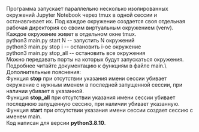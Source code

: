 Программа запускает параллельно несколько изолированных окружений Jupyter Notebook через tmux в одной сессии и останавливает их.
Под каждое окружение создается своя отдельная рабочая директория со своим виртуальным окружением (venv).\
Каждое окружение живет в отдельном окне tmux.\
python3 main.py start N -- запустить N окружений \
python3 main.py stop i -- остановить i-ое окружение \
python3 main.py stop_all -- остановить все окружения \
Можно передавать порты на которых будут запускаться окружения. \
Подробнее читайте документацию к функциям в файле main.\ 
   \
Дополнительные пояснения:\
Функция **stop** при отсутствии указания имени сессии убивает 
окружение с нужным именем в последней запущенной сессии, при наличии убивает в указанной. \
Функция **stop_all** при отсутствии указания имени сессии убивает последнюю запущенную сессию, 
при наличии убивает указанную. \
Функция **start** при отсутствии указания имени сессии создает сессию с именем main. \
Код написан для версии **python3.8.10**.
